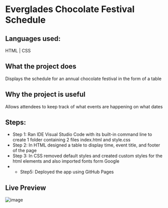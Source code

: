 # Everglades Chocolate Festival Schedule

## Languages used: 
HTML | CSS 

## What the project does
Displays the schedule for an annual chocolate festival in the form of a table 

## Why the project is useful
Allows attendees to keep track of what events are happening on what dates 

## Steps:
- Step 1: Ran IDE Visual Studio Code with its built-in command line to create 1 folder containing 2 files index.html and style.css  
- Step 2: In HTML designed a table to display time, event title, and footer of the page
- Step 3: In CSS removed default styles and created custom styles for the html elements and also imported fonts form Google 
- - Step5: Deployed the app using GitHub Pages

## Live Preview

![image](https://user-images.githubusercontent.com/70718104/159186169-bc105c34-6b53-4e55-8eed-a9da1393a3be.png)


